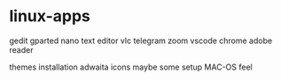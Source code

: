 # linux-apps

gedit
gparted
nano text editor
vlc
telegram
zoom
vscode
chrome
adobe reader

themes installation
adwaita icons
maybe some setup
MAC-OS feel
